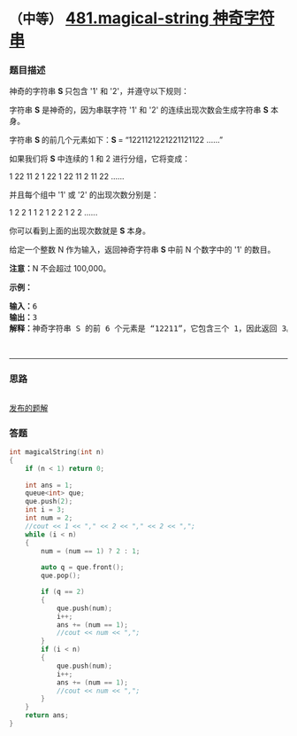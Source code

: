 # `（中等）` [481.magical-string 神奇字符串](https://leetcode-cn.com/problems/magical-string/)

### 题目描述
<p>神奇的字符串&nbsp;<strong>S&nbsp;</strong>只包含 '1' 和 '2'，并遵守以下规则：</p>

<p>字符串 <strong>S</strong> 是神奇的，因为串联字符 '1' 和 '2' 的连续出现次数会生成字符串 <strong>S</strong> 本身。</p>

<p>字符串&nbsp;<strong>S&nbsp;</strong>的前几个元素如下：<strong>S </strong>= “1221121221221121122 ......”</p>

<p>如果我们将&nbsp;<strong>S</strong> 中连续的 1 和 2 进行分组，它将变成：</p>

<p>1 22 11 2 1 22 1 22 11 2 11 22 ......</p>

<p>并且每个组中 '1' 或 '2' 的出现次数分别是：</p>

<p>1 2 2 1 1 2 1 2 2 1 2 2 ......</p>

<p>你可以看到上面的出现次数就是 <strong>S</strong> 本身。</p>

<p>给定一个整数 N 作为输入，返回神奇字符串 <strong>S&nbsp;</strong>中前 N 个数字中的 '1' 的数目。</p>

<p><strong>注意：</strong>N 不会超过 100,000。</p>

<p><strong>示例：</strong></p>

<pre><strong>输入：</strong>6
<strong>输出：</strong>3
<strong>解释：</strong>神奇字符串 S 的前 6 个元素是 “12211”，它包含三个 1，因此返回 3。
</pre>

<p>&nbsp;</p>


---
### 思路
```
```

[发布的题解](https://leetcode-cn.com/problems/magical-string/solution/481-by-ikaruga/)

### 答题
``` C++
int magicalString(int n)
{
    if (n < 1) return 0;
        
    int ans = 1;
    queue<int> que;
    que.push(2);
    int i = 3;
    int num = 2;
    //cout << 1 << "," << 2 << "," << 2 << ",";
    while (i < n)
    {
        num = (num == 1) ? 2 : 1;
            
        auto q = que.front();
        que.pop();

        if (q == 2)
        {
            que.push(num);
            i++;
            ans += (num == 1);
            //cout << num << ",";
        }
        if (i < n)
        {
            que.push(num);
            i++;
            ans += (num == 1);
            //cout << num << ",";
        }
    }
    return ans;
}
```




